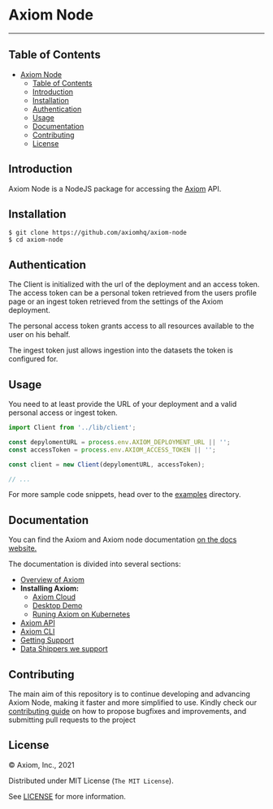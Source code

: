 # Axiom Node

---

## Table of Contents

- [Axiom Node](#axiom-node)
  - [Table of Contents](#table-of-contents)
  - [Introduction](#introduction)
  - [Installation](#installation)
  - [Authentication](#authentication)
  - [Usage](#usage)
  - [Documentation](#documentation)
  - [Contributing](#contributing)
  - [License](#license)

## Introduction

Axiom Node is a NodeJS package for accessing the [Axiom](https://www.axiom.co/)
API.

## Installation 

```
$ git clone https://github.com/axiomhq/axiom-node
$ cd axiom-node

```

## Authentication

The Client is initialized with the url of the deployment and an access token. The access token can be a personal token retrieved from the users profile page or an ingest token retrieved from the settings of the Axiom deployment.

The personal access token grants access to all resources available to the user on his behalf.

The ingest token just allows ingestion into the datasets the token is configured for.


## Usage

You need to at least provide the URL of your deployment and a valid personal 
access or ingest token.

```ts
import Client from '../lib/client';

const depylomentURL = process.env.AXIOM_DEPLOYMENT_URL || '';
const accessToken = process.env.AXIOM_ACCESS_TOKEN || '';

const client = new Client(depylomentURL, accessToken);

// ...
```

For more sample code snippets, head over to the [examples](examples) directory.

## Documentation

You can find the Axiom and Axiom node documentation [on the docs website.](https://docs.axiom.co/)

The documentation is divided into several sections:

- [Overview of Axiom](https://docs.axiom.co/usage/getting-started/)
- **Installing Axiom:**
    - [Axiom Cloud](https://docs.axiom.co/install/cloud/)
    - [Desktop Demo](https://docs.axiom.co/install/demo/)
    - [Runing Axiom on Kubernetes](https://docs.axiom.co/install/kubernetes/)
- [Axiom API](https://docs.axiom.co/reference/api/)
- [Axiom CLI](https://github.com/axiomhq/cli)
- [Getting Support](https://www.axiom.co/support/)
- [Data Shippers we support](https://docs.axiom.co/data-shippers/elastic-beats/)

## Contributing

The main aim of this repository is to continue developing and advancing Axiom Node, making it faster and more simplified to use. Kindly check our [contributing guide](https://github.com/axiomhq/axiom-node/blob/main/Contributing.md) on how to propose bugfixes and improvements, and submitting pull requests to the project

## License

&copy; Axiom, Inc., 2021

Distributed under MIT License (`The MIT License`).

See [LICENSE](LICENSE) for more information.